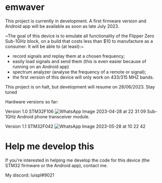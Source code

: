 # emwaver
This project is currently in development. A first firmware version and Android app will be available as soon as late July 2023.

~The goal of this device is to emulate all functionality of the Flipper Zero Sub-1GHz block, on a build that costs less than $10 to manufacture as a consumer. It will be able to (at least):~
- record signals and replay them at a chosen frequency;
- easily load signals and send them (this is even easier because of running on an Android app)
- spectrum analyzer (analyse the frequency of a remote or signal);
- the first version of this device will only work on 433/315 MHZ bands.



This project is on halt, but development will resume on 28/06/2023. Stay tuned

Hardware versions so far:

Version 1.0
STM32F106
![WhatsApp Image 2023-04-28 at 22 31 09](https://user-images.githubusercontent.com/81360502/235257695-dff3780b-c9fe-4727-86f2-54477f3ad85f.jpeg)
Sub-1GHz Android phone transceiver module.

Version 1.1
STM32F042
![WhatsApp Image 2023-05-28 at 10 22 42](https://github.com/luispl77/emwaver/assets/81360502/2244f5ef-cd49-40ab-aa30-a5b7162e2d91)


# Help me develop this

If you're interested in helping me develop the code for this device (the STM32 firmware or the Android app), contact me.

My discord: luispl#9021
